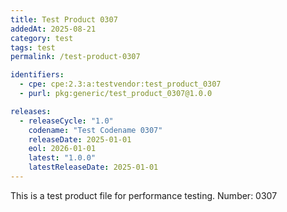 ```yaml
---
title: Test Product 0307
addedAt: 2025-08-21
category: test
tags: test
permalink: /test-product-0307

identifiers:
  - cpe: cpe:2.3:a:testvendor:test_product_0307
  - purl: pkg:generic/test_product_0307@1.0.0

releases:
  - releaseCycle: "1.0"
    codename: "Test Codename 0307"
    releaseDate: 2025-01-01
    eol: 2026-01-01
    latest: "1.0.0"
    latestReleaseDate: 2025-01-01
---
```


This is a test product file for performance testing. Number: 0307
